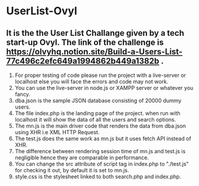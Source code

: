 # UserList-Ovyl
## It is the the User List Challange given by a tech start-up Ovyl. The link of  the challenge is https://olvyhq.notion.site/Build-a-Users-List-77c496c2efc649a1994862b449a1382b .
1. For proper testing of code please run the project with a live-server or localhost else you will face the errors and code may not work.
2. You can use the live-server in node.js or XAMPP server or whatever you fancy.
3. dba.json is the sample JSON database consisting of 20000 dummy users. 
4. The file index.php is the landing page of the project. when run with localhost it will show the data of all the users and search options.
5. The mn.js is the main driver code that renders the data from dba.json using XHR i.e XML HTTP Request.
6. The test.js does the same work as mn.js but it uses fetch API instead of XHR.
7. The difference between rendering session time of mn.js and test.js is negligible hence they are comparable in performance.
8. You can change the src attribute of script tag in index.php to "./test.js" for checking it out, by default it is set to mn.js.
9. style.css is the stylesheet linked to both search.php and index.php.
